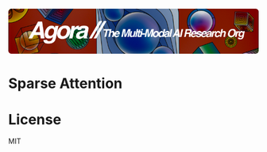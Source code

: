 [![Multi-Modality](agorabanner.png)](https://discord.gg/qUtxnK2NMf)

# Sparse Attention

# License
MIT



